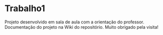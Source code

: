 # Trabalho1

Projeto desenvolvido em sala de aula com a orientação do professor.
Documentação do projeto na Wiki do repositório.
Muito obrigado pela visita!
